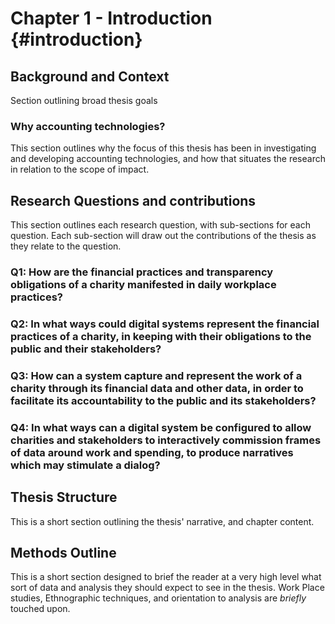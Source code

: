 Chapter 1 - Introduction {#introduction}
=========================

Background and Context
--------------------------
Section outlining broad thesis goals

### Why accounting technologies?
This section outlines why the focus of this thesis has been in investigating and developing accounting technologies, and how that situates the research in relation to the scope of impact.

Research Questions and contributions
--------------------------
This section outlines each research question, with sub-sections for each question. Each sub-section will draw out the contributions of the thesis as they relate to the question.

### Q1: How are the financial practices and transparency obligations of a charity manifested in daily workplace practices?

### Q2: In what ways could digital systems represent the financial practices of a charity, in keeping with their obligations to the public and their stakeholders?

### Q3: How can a system capture and represent the work of a charity through its financial data and other data, in order to facilitate its accountability to the public and its stakeholders?

### Q4: In what ways can a digital system be configured to allow charities and stakeholders to interactively commission frames of data around work and spending, to produce narratives which may stimulate a dialog?


Thesis Structure
--------------------------
This is a short section outlining the thesis' narrative, and chapter content.

Methods Outline
--------------------------
This is a short section designed to brief the reader at a very high level what sort of data and analysis they should expect to see in the thesis. Work Place studies, Ethnographic techniques, and orientation to analysis are *briefly* touched upon.
